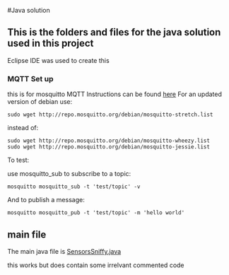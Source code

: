 #Java solution

## This is the folders and files for the java solution used in this project

Eclipse IDE was used to create this

### MQTT Set up
this is for mosquitto MQTT
Instructions can be found [here](https://mosquitto.org/blog/2013/01/mosquitto-debian-repository/)
For an updated version of debian use:
 ```
 sudo wget http://repo.mosquitto.org/debian/mosquitto-stretch.list
 ```
instead of:
```
sudo wget http://repo.mosquitto.org/debian/mosquitto-wheezy.list
sudo wget http://repo.mosquitto.org/debian/mosquitto-jessie.list
```
 To test:
 
 use mosquitto_sub to subscribe to a topic:

```mosquitto mosquitto_sub -t 'test/topic' -v```

And to publish a message:

```mosquitto mosquitto_pub -t 'test/topic' -m 'hello world'```

## main file
The main java file is [SensorsSniffy.java](piMastersProject/sniffyJava/maven-tests/src/main/java/com/masters/sniffy/SensorsSniffy.java )

this works but does contain some irrelvant commented code
